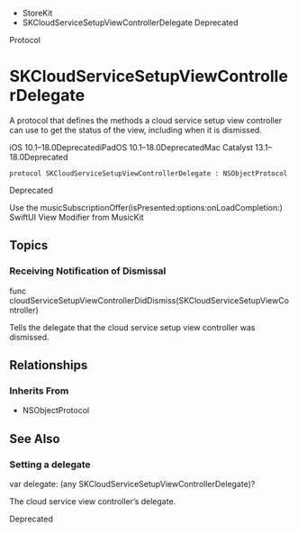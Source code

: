 

- StoreKit
-  SKCloudServiceSetupViewControllerDelegate Deprecated

Protocol

# SKCloudServiceSetupViewControllerDelegate

A protocol that defines the methods a cloud service setup view controller can use to get the status of the view, including when it is dismissed.

iOS 10.1–18.0DeprecatediPadOS 10.1–18.0DeprecatedMac Catalyst 13.1–18.0Deprecated

``` source
protocol SKCloudServiceSetupViewControllerDelegate : NSObjectProtocol
```

Deprecated

Use the musicSubscriptionOffer(isPresented:options:onLoadCompletion:) SwiftUI View Modifier from MusicKit

## Topics

### Receiving Notification of Dismissal

func cloudServiceSetupViewControllerDidDismiss(SKCloudServiceSetupViewController)

Tells the delegate that the cloud service setup view controller was dismissed.

## Relationships

### Inherits From

- NSObjectProtocol

## See Also

### Setting a delegate

var delegate: (any SKCloudServiceSetupViewControllerDelegate)?

The cloud service view controller’s delegate.

Deprecated

